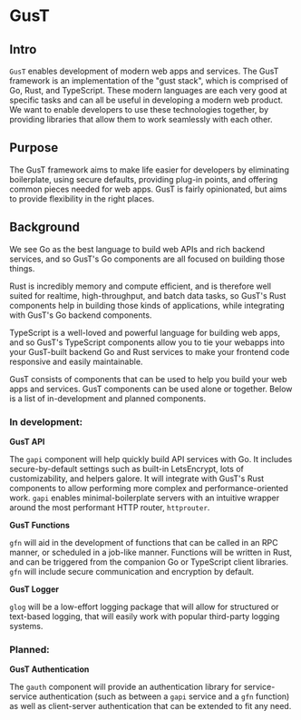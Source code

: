 # GusT

## Intro
`GusT` enables development of modern web apps and services. The GusT framework is an implementation of the "gust stack", which is comprised of Go, Rust, and TypeScript. These modern languages are each very good at specific tasks and can all be useful in developing a modern web product. We want to enable developers to use these technologies together, by providing libraries that allow them to work seamlessly with each other. 

## Purpose
The GusT framework aims to make life easier for developers by eliminating boilerplate, using secure defaults, providing plug-in points, and offering common pieces needed for web apps. GusT is fairly opinionated, but aims to provide flexibility in the right places. 

## Background
We see Go as the best language to build web APIs and rich backend services, and so GusT's Go components are all focused on building those things. 

Rust is incredibly memory and compute efficient, and is therefore well suited for realtime, high-throughput, and batch data tasks, so GusT's Rust components help in building those kinds of applications, while integrating with GusT's Go backend components. 

TypeScript is a well-loved and powerful language for building web apps, and so GusT's TypeScript components allow you to tie your webapps into your GusT-built backend Go and Rust services to make your frontend code responsive and easily maintainable.

GusT consists of components that can be used to help you build your web apps and services. GusT components can be used alone or together. Below is a list of in-development and planned components.

### In development:

**GusT API**

The `gapi` component will help quickly build API services with Go. It includes secure-by-default settings such as built-in LetsEncrypt, lots of customizability, and helpers galore. It will integrate with GusT's Rust components to allow performing more complex and performance-oriented work. `gapi` enables minimal-boilerplate servers with an intuitive wrapper around the most performant HTTP router, `httprouter`.

**GusT Functions**

`gfn` will aid in the development of functions that can be called in an RPC manner, or scheduled in a job-like manner. Functions will be written in Rust, and can be triggered from the companion Go or TypeScript client libraries. `gfn` will include secure communication and encryption by default.

**GusT Logger**

`glog` will be a low-effort logging package that will allow for structured or text-based logging, that will easily work with popular third-party logging systems.

### Planned:

**GusT Authentication**

The `gauth` component will provide an authentication library for service-service authentication (such as between a `gapi` service and a `gfn` function) as well as client-server authentication that can be extended to fit any need.

